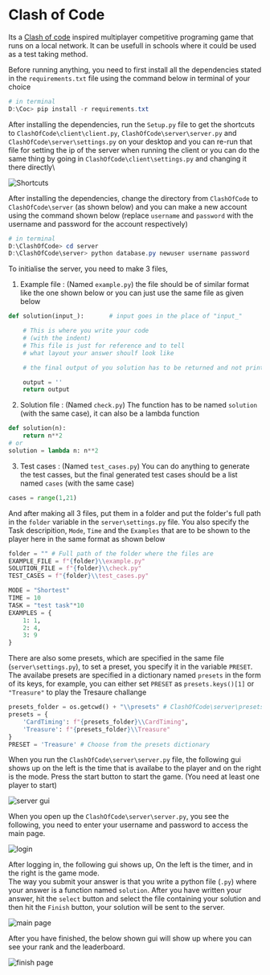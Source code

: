 # Clash of Code

Its a [Clash of code](https://www.codingame.com/multiplayer/clashofcode) inspired multiplayer competitive programing game that runs on a local network. It can be usefull in schools where it could be used as a test taking method.

Before running anything, you need to first install all the dependencies stated in the `requirements.txt` file using the command below in terminal of your choice

```powershell
# in terminal
D:\Coc> pip install -r requirements.txt
```

After installing the dependencies, run the `Setup.py` file to get the shortcuts to `ClashOfCode\client\client.py`, `ClashOfCode\server\server.py` and `ClashOfCode\server\settings.py` on your desktop and you can re-run that file for setting the ip of the server when running the client or you can do the same thing by going in `ClashOfCode\client\settings.py` and changing it there directly\

![Shortcuts](README_images/shortcuts.png)

After installing the dependencies, change the directory from `ClashOfCode` to `ClashOfCode\server` (as shown below) and you can make a new account using the command shown below (replace `username` and `password` with the username and password for the account respectively)

```powershell
# in terminal
D:\ClashOfCode> cd server
D:\ClashOfCode\server> python database.py newuser username password
```

To initialise the server, you need to make 3 files,

1. Example file : (Named `example.py`) the file should be of similar format like the one shown below or you can just use the same file as given below

```py
def solution(input_):       # input goes in the place of "input_"

    # This is where you write your code
    # (with the indent)
    # This file is just for reference and to tell
    # what layout your answer shoulf look like

    # the final output of you solution has to be returned and not printed

    output = ''
    return output
```

2. Solution file : (Named `check.py`) The function has to be named `solution` (with the same case), it can also be a lambda function

```py
def solution(n):
    return n**2
# or
solution = lambda n: n**2
```

3. Test cases : (Named `test_cases.py`) You can do anything to generate the test casses, but the final generated test cases should be a list named `cases` (with the same case)

```py
cases = range(1,21)
```

And after making all 3 files, put them in a folder and put the folder's full path in the `folder` variable in the `server\settings.py` file. You also specify the Task descripition, `Mode`, `Time` and the `Examples` that are to be shown to the player here in the same format as shown below

```py
folder = "" # Full path of the folder where the files are
EXAMPLE_FILE = f"{folder}\\example.py"
SOLUTION_FILE = f"{folder}\\check.py"
TEST_CASES = f"{folder}\\test_cases.py"

MODE = "Shortest"
TIME = 10
TASK = "test task"*10
EXAMPLES = {
    1: 1,
    2: 4,
    3: 9
}
```

There are also some presets, which are specified in the same file (`server\settings.py`), to set a preset, you specify it in the variable `PRESET`. The availabe presets are specified in a dictionary named `presets` in the form of its keys, for example, you can either set `PRESET` as `presets.keys()[1]` or `"Treasure"` to play the Tresaure challange

```py
presets_folder = os.getcwd() + "\\presets" # ClashOfCode\server\presets
presets = {
    'CardTiming': f"{presets_folder}\\CardTiming",
    'Treasure': f"{presets_folder}\\Treasure"
}
PRESET = 'Treasure' # Choose from the presets dictionary
```

When you run the `ClashOfCode\server\server.py` file, the following gui shows up on the left is the time that is availabe to the player and on the right is the mode. Press the start button to start the game. (You need at least one player to start)

![server gui](README_images/server_gui.png)

When you open up the `ClashOfCode\server\server.py`, you see the following, you need to enter your username and password to access the main page.

![login](README_images/login.png)

After logging in, the following gui shows up, On the left is the timer, and in the right is the game mode.\
The way you submit your answer is that you write a python file (`.py`) where your answer is a function named `solution`.
After you have written your answer, hit the `select` button and select the file containing your solution and then hit the `Finish` button, your solution will be sent to the server.

![main page](README_images/main_page.png)

After you have finished, the below shown gui will show up where you can see your rank and the leaderboard.

![finish page](README_images/finish.png)  
